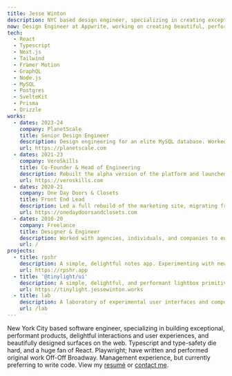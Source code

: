 ```yaml
---
title: Jesse Winton
description: NYC based design engineer, specializing in creating exceptional web experiences with modern frameworks.
now: Design Engineer at Appwrite, working on creating beautiful, performant, and delightful experiences throughout our marketing website and product.
tech:
  - React
  - Typescript
  - Next.js
  - Tailwind
  - Framer Motion
  - GraphQL
  - Node.js
  - MySQL
  - Postgres
  - SvelteKit
  - Prisma
  - Drizzle
works:
  - dates: 2023-24
    company: PlanetScale
    title: Senior Design Engineer
    description: Design engineering for an elite MySQL database. Worked on all features and surfaces of the marketing website, including global search, product documentation, growth features, and PlanetScales Resources Hub.
    url: https://planetscale.com
  - dates: 2021-23
    company: VeroSkills
    title: Co-Founder & Head of Engineering
    description: Rebuilt the alpha version of the platform and launched to general availability. Led a team of 12+ remote engineers and managed development of the product, including database and API design, product roadmapping, and product engineering.
    url: https://veroskills.com
  - dates: 2020-21
    company: One Day Doors & Closets
    title: Front End Lead
    description: Led a full rebuild of the marketing site, migrating from WordPress to a performant, dynamic Next.js application, allowing for efficient management of dealerships and location specific content through the in-house CRM. Deployed to an average of 100k unique monthly visitors, while maintaining SEO and discoverability. With an external consultant, responsible for the design and implementation of a full company rebrand.
    url: https://onedaydoorsandclosets.com
  - dates: 2010-20
    company: Freelance
    title: Designer & Engineer
    description: Worked with agencies, individuals, and companies to ensure clear goals, and make technological decisions to ensure performant, well-designed, and well developed experiences across the web.
    url: /
projects:
  - title: rpshr
    description: A simple, delightful notes app. Experimenting with new design patterns.
    url: https://rpshr.app
  - title: '@tinylight/ui'
    description: A simple, delightful, and performant lightbox primitive. 1.0 released, updates coming soon!
    url: https://tinylight.jessewinton.works
  - title: lab
    description: A laboratory of experimental user interfaces and components.
    url: /lab
---
```


New York City based software engineer, specializing in building exceptional, performant products, delightful interactions and user experiences, and beautifully designed surfaces on the web. Typescript and type-safety die hard, and a huge fan of React. Playwright; have written and performed original work Off-Off Broadway. Management experience, but currently preferring to write code. View my [resumé](/docs/resume.pdf) or [contact me](mailto:jrandallwinton@gmail.com).
